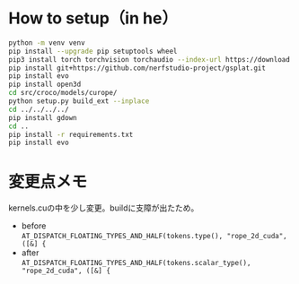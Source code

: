 # How to setup（in he）
```bash
python -m venv venv
pip install --upgrade pip setuptools wheel
pip3 install torch torchvision torchaudio --index-url https://download.pytorch.org/whl/cu118
pip install git+https://github.com/nerfstudio-project/gsplat.git
pip install evo
pip install open3d
cd src/croco/models/curope/
python setup.py build_ext --inplace
cd ../../../../
pip install gdown
cd ..
pip install -r requirements.txt
pip install evo
```

# 変更点メモ
kernels.cuの中を少し変更。buildに支障が出たため。
- before  
`AT_DISPATCH_FLOATING_TYPES_AND_HALF(tokens.type(), "rope_2d_cuda", ([&] {`
- after  
`AT_DISPATCH_FLOATING_TYPES_AND_HALF(tokens.scalar_type(), "rope_2d_cuda", ([&] {`

